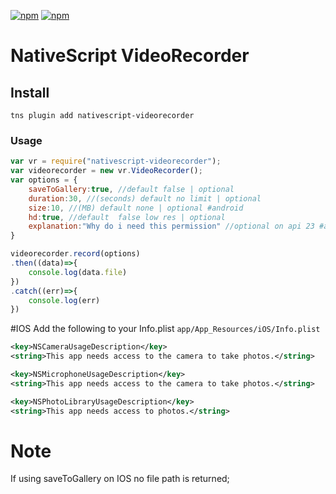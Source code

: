 [![npm](https://img.shields.io/npm/v/nativescript-videorecorder.svg)](https://www.npmjs.com/package/nativescript-videorecorder)
[![npm](https://img.shields.io/npm/dt/nativescript-videorecorder.svg?label=npm%20downloads)](https://www.npmjs.com/package/nativescript-videorecorder)
# NativeScript VideoRecorder

## Install
`tns plugin add nativescript-videorecorder`

### Usage

```js
var vr = require("nativescript-videorecorder");
var videorecorder = new vr.VideoRecorder();
var options = {
    saveToGallery:true, //default false | optional
    duration:30, //(seconds) default no limit | optional
    size:10, //(MB) default none | optional #android
    hd:true, //default  false low res | optional
    explanation:"Why do i need this permission" //optional on api 23 #android
}

videorecorder.record(options)
.then((data)=>{
    console.log(data.file)
})
.catch((err)=>{
    console.log(err)
})
```

#IOS
Add the following to your Info.plist `app/App_Resources/iOS/Info.plist`
```xml
<key>NSCameraUsageDescription</key>
<string>This app needs access to the camera to take photos.</string>

<key>NSMicrophoneUsageDescription</key>
<string>This app needs access to the camera to take photos.</string>

<key>NSPhotoLibraryUsageDescription</key>
<string>This app needs access to photos.</string>
```

# Note
If using saveToGallery on IOS no file path is returned;
